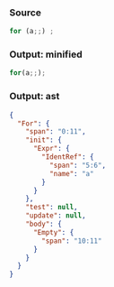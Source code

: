 ### Source
```js parse:stmt
for (a;;) ;
```

### Output: minified
```js
for(a;;);
```

### Output: ast
```json
{
  "For": {
    "span": "0:11",
    "init": {
      "Expr": {
        "IdentRef": {
          "span": "5:6",
          "name": "a"
        }
      }
    },
    "test": null,
    "update": null,
    "body": {
      "Empty": {
        "span": "10:11"
      }
    }
  }
}
```
